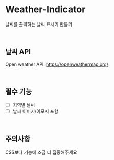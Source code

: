 # Weather-Indicator
날씨를 출력하는 날씨 표시기 만들기

<br />

## 날씨 API
Open weather API: https://openweathermap.org/

<br />

## 필수 기능
- [ ] 지역별 날씨
- [ ] 날씨 이미지/이모지 포함

<br />

## 주의사항
CSS보다 기능에 조금 더 집중해주세요
